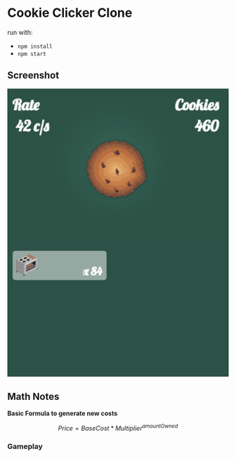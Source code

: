 
# Cookie Clicker Clone

run with:

  - ```npm install```
  - ```npm start```

## Screenshot

![alt text](https://raw.githubusercontent.com/DennisSmuda/clicker/master/cookie-screenie.png)


## Math Notes

**Basic Formula to generate new costs**

$$Price = BaseCost * Multiplier^{amountOwned}$$


### Gameplay
